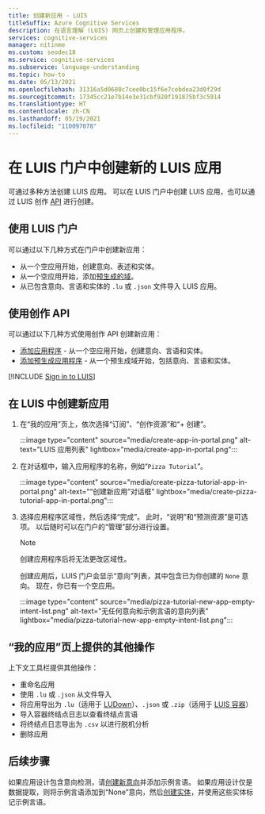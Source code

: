 ```yaml
---
title: 创建新应用 - LUIS
titleSuffix: Azure Cognitive Services
description: 在语言理解 (LUIS) 网页上创建和管理应用程序。
services: cognitive-services
manager: nitinme
ms.custom: seodec18
ms.service: cognitive-services
ms.subservice: language-understanding
ms.topic: how-to
ms.date: 05/13/2021
ms.openlocfilehash: 31316a5d0688c7cee0bc15f6e7cebdea23d0f29d
ms.sourcegitcommit: 17345cc21e7b14e3e31cbf920f191875bf3c5914
ms.translationtype: HT
ms.contentlocale: zh-CN
ms.lasthandoff: 05/19/2021
ms.locfileid: "110097078"
---
```

# <a name="create-a-new-luis-app-in-the-luis-portal"></a>在 LUIS 门户中创建新的 LUIS 应用
可通过多种方法创建 LUIS 应用。 可以在 LUIS 门户中创建 LUIS 应用，也可以通过 LUIS 创作 [API](developer-reference-resource.md) 进行创建。

## <a name="using-the-luis-portal"></a>使用 LUIS 门户

可以通过以下几种方式在门户中创建新应用：

* 从一个空应用开始，创建意向、表述和实体。
* 从一个空应用开始，添加[预生成的域](./howto-add-prebuilt-models.md)。
* 从已包含意向、言语和实体的 `.lu` 或 `.json` 文件导入 LUIS 应用。

## <a name="using-the-authoring-apis"></a>使用创作 API
可以通过以下几种方式使用创作 API 创建新应用：

* [添加应用程序](https://westeurope.dev.cognitive.microsoft.com/docs/services/luis-programmatic-apis-v3-0-preview/operations/5890b47c39e2bb052c5b9c2f) - 从一个空应用开始，创建意向、言语和实体。
* [添加预生成应用程序](https://westeurope.dev.cognitive.microsoft.com/docs/services/luis-programmatic-apis-v3-0-preview/operations/59104e515aca2f0b48c76be5) - 从一个预生成域开始，包括意向、言语和实体。


<a name="export-app"></a>
<a name="import-new-app"></a>
<a name="delete-app"></a>


[!INCLUDE [Sign in to LUIS](./includes/sign-in-process.md)]

## <a name="create-new-app-in-luis"></a>在 LUIS 中创建新应用

1. 在“我的应用”页上，依次选择“订阅”、“创作资源”和“+ 创建”。 
    
    :::image type="content" source="media/create-app-in-portal.png" alt-text="LUIS 应用列表" lightbox="media/create-app-in-portal.png":::

1. 在对话框中，输入应用程序的名称，例如“`Pizza Tutorial`”。

    :::image type="content" source="media/create-pizza-tutorial-app-in-portal.png" alt-text="“创建新应用”对话框" lightbox="media/create-pizza-tutorial-app-in-portal.png":::

1. 选择应用程序区域性，然后选择“完成”。 此时，“说明”和“预测资源”是可选项。 以后随时可以在门户的“管理”部分进行设置。

    > [!NOTE]
    > 创建应用程序后将无法更改区域性。

    创建应用后，LUIS 门户会显示“意向”列表，其中包含已为你创建的 `None` 意向。 现在，你已有一个空应用。

    :::image type="content" source="media/pizza-tutorial-new-app-empty-intent-list.png" alt-text="无任何意向和示例言语的意向列表" lightbox="media/pizza-tutorial-new-app-empty-intent-list.png":::

## <a name="other-actions-available-on-my-apps-page"></a>“我的应用”页上提供的其他操作

上下文工具栏提供其他操作：

* 重命名应用
* 使用 `.lu` 或 `.json` 从文件导入
* 将应用导出为 `.lu`（适用于 [LUDown](https://github.com/microsoft/botbuilder-tools/tree/master/packages/Ludown)）、`.json` 或 `.zip`（适用于 [LUIS 容器](luis-container-howto.md)）
* 导入容器终结点日志以查看终结点言语
* 将终结点日志导出为 `.csv` 以进行脱机分析
* 删除应用

## <a name="next-steps"></a>后续步骤

如果应用设计包含意向检测，请[创建新意向](luis-how-to-add-intents.md)并添加示例言语。 如果应用设计仅是数据提取，则将示例言语添加到“None”意向，然后[创建实体](./luis-how-to-add-entities.md)，并使用这些实体标记示例言语。
